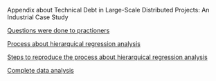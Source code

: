 Appendix about Technical Debt in Large-Scale Distributed Projects: An Industrial Case Study

[Questions were done to practioners](Questions.md) 

[Process about hierarquical regression analysis](Process.md)

[Steps to reproduce the process about hierarquical regression analysis](https://github.com/Technical-Debt-Large-Scale/tdmls/blob/master/Regression_analysis.ipynb) 

[Complete data analysis](https://github.com/Technical-Debt-Large-Scale/tdmls/blob/master/Analysis%20of%20Factors%20That%20Can%20Impact%20Technical%20Debt.ipynb)
